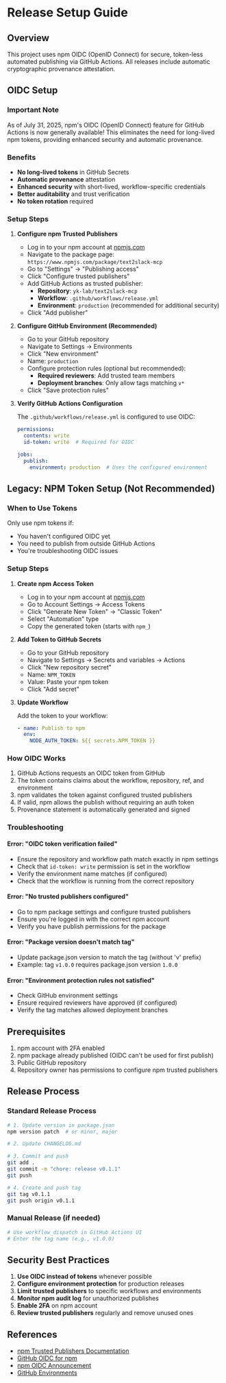 # Release Setup Guide

## Overview

This project uses npm OIDC (OpenID Connect) for secure, token-less automated publishing via GitHub Actions.
All releases include automatic cryptographic provenance attestation.

## OIDC Setup

### Important Note

As of July 31, 2025, npm's OIDC (OpenID Connect) feature for GitHub Actions is now generally available!
This eliminates the need for long-lived npm tokens, providing enhanced security and automatic provenance.

### Benefits

- **No long-lived tokens** in GitHub Secrets
- **Automatic provenance** attestation
- **Enhanced security** with short-lived, workflow-specific credentials
- **Better auditability** and trust verification
- **No token rotation** required

### Setup Steps

1. **Configure npm Trusted Publishers**

   - Log in to your npm account at [npmjs.com](https://www.npmjs.com)
   - Navigate to the package page: `https://www.npmjs.com/package/text2slack-mcp`
   - Go to "Settings" → "Publishing access"
   - Click "Configure trusted publishers"
   - Add GitHub Actions as trusted publisher:
     - **Repository**: `yk-lab/text2slack-mcp`
     - **Workflow**: `.github/workflows/release.yml`
     - **Environment**: `production` (recommended for additional security)
   - Click "Add publisher"

2. **Configure GitHub Environment (Recommended)**

   - Go to your GitHub repository
   - Navigate to Settings → Environments
   - Click "New environment"
   - Name: `production`
   - Configure protection rules (optional but recommended):
     - **Required reviewers**: Add trusted team members
     - **Deployment branches**: Only allow tags matching `v*`
   - Click "Save protection rules"

3. **Verify GitHub Actions Configuration**

   The `.github/workflows/release.yml` is configured to use OIDC:

   ```yaml
   permissions:
     contents: write
     id-token: write  # Required for OIDC

   jobs:
     publish:
       environment: production  # Uses the configured environment
   ```

## Legacy: NPM Token Setup (Not Recommended)

### When to Use Tokens

Only use npm tokens if:

- You haven't configured OIDC yet
- You need to publish from outside GitHub Actions
- You're troubleshooting OIDC issues

### Setup Steps

1. **Create npm Access Token**

   - Log in to your npm account at [npmjs.com](https://www.npmjs.com)
   - Go to Account Settings → Access Tokens
   - Click "Generate New Token" → "Classic Token"
   - Select "Automation" type
   - Copy the generated token (starts with `npm_`)

2. **Add Token to GitHub Secrets**

   - Go to your GitHub repository
   - Navigate to Settings → Secrets and variables → Actions
   - Click "New repository secret"
   - Name: `NPM_TOKEN`
   - Value: Paste your npm token
   - Click "Add secret"

3. **Update Workflow**

   Add the token to your workflow:

   ```yaml
   - name: Publish to npm
     env:
       NODE_AUTH_TOKEN: ${{ secrets.NPM_TOKEN }}
   ```

### How OIDC Works

1. GitHub Actions requests an OIDC token from GitHub
2. The token contains claims about the workflow, repository, ref, and environment
3. npm validates the token against configured trusted publishers
4. If valid, npm allows the publish without requiring an auth token
5. Provenance statement is automatically generated and signed

### Troubleshooting

#### Error: "OIDC token verification failed"

- Ensure the repository and workflow path match exactly in npm settings
- Check that `id-token: write` permission is set in the workflow
- Verify the environment name matches (if configured)
- Check that the workflow is running from the correct repository

#### Error: "No trusted publishers configured"

- Go to npm package settings and configure trusted publishers
- Ensure you're logged in with the correct npm account
- Verify you have publish permissions for the package

#### Error: "Package version doesn't match tag"

- Update package.json version to match the tag (without 'v' prefix)
- Example: tag `v1.0.0` requires package.json version `1.0.0`

#### Error: "Environment protection rules not satisfied"

- Check GitHub environment settings
- Ensure required reviewers have approved (if configured)
- Verify the tag matches allowed deployment branches

## Prerequisites

1. npm account with 2FA enabled
2. npm package already published (OIDC can't be used for first publish)
3. Public GitHub repository
4. Repository owner has permissions to configure npm trusted publishers

## Release Process

### Standard Release Process

```bash
# 1. Update version in package.json
npm version patch  # or minor, major

# 2. Update CHANGELOG.md

# 3. Commit and push
git add .
git commit -m "chore: release v0.1.1"
git push

# 4. Create and push tag
git tag v0.1.1
git push origin v0.1.1
```

### Manual Release (if needed)

```bash
# Use workflow_dispatch in GitHub Actions UI
# Enter the tag name (e.g., v1.0.0)
```

## Security Best Practices

1. **Use OIDC instead of tokens** whenever possible
2. **Configure environment protection** for production releases
3. **Limit trusted publishers** to specific workflows and environments
4. **Monitor npm audit log** for unauthorized publishes
5. **Enable 2FA** on npm account
6. **Review trusted publishers** regularly and remove unused ones

## References

- [npm Trusted Publishers Documentation](https://docs.npmjs.com/generating-provenance-statements)
- [GitHub OIDC for npm](https://docs.github.com/en/actions/deployment/security-hardening-your-deployments/about-security-hardening-with-openid-connect)
- [npm OIDC Announcement](https://github.blog/changelog/2025-07-31-npm-trusted-publishing-with-oidc-is-generally-available/)
- [GitHub Environments](https://docs.github.com/en/actions/deployment/targeting-different-environments/using-environments-for-deployment)

